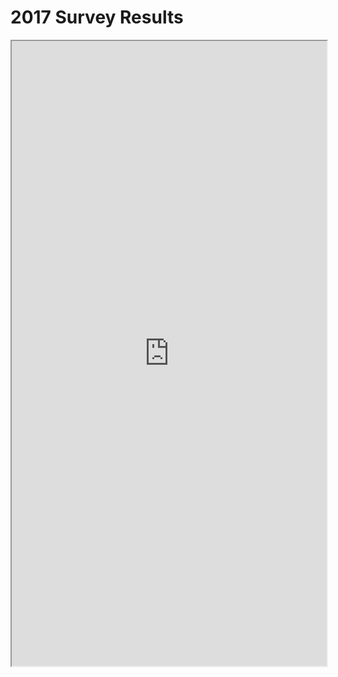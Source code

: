 # 2017 Survey Results

<iframe src="https://www.asdcode.de/2019/11/2017.html" height="1000px" width="100%" title="Survey Results 2017"/>
